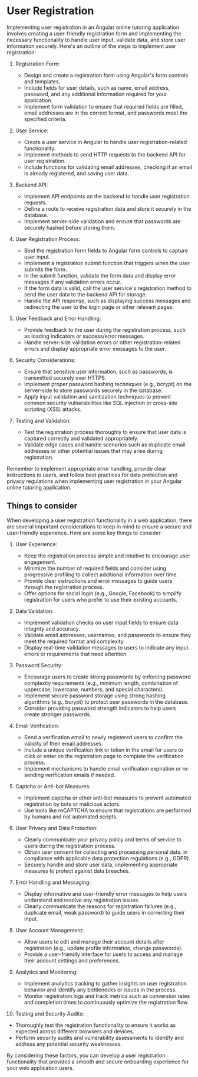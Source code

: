 # User Registration

Implementing user registration in an Angular online tutoring application involves creating a user-friendly registration form and implementing the necessary functionality to handle user input, validate data, and store user information securely. Here's an outline of the steps to implement user registration:

1. Registration Form:

   - Design and create a registration form using Angular's form controls and templates.
   - Include fields for user details, such as name, email address, password, and any additional information required for your application.
   - Implement form validation to ensure that required fields are filled, email addresses are in the correct format, and passwords meet the specified criteria.

2. User Service:

   - Create a user service in Angular to handle user registration-related functionality.
   - Implement methods to send HTTP requests to the backend API for user registration.
   - Include functions for validating email addresses, checking if an email is already registered, and saving user data.

3. Backend API:

   - Implement API endpoints on the backend to handle user registration requests.
   - Define a route to receive registration data and store it securely in the database.
   - Implement server-side validation and ensure that passwords are securely hashed before storing them.

4. User Registration Process:

   - Bind the registration form fields to Angular form controls to capture user input.
   - Implement a registration submit function that triggers when the user submits the form.
   - In the submit function, validate the form data and display error messages if any validation errors occur.
   - If the form data is valid, call the user service's registration method to send the user data to the backend API for storage.
   - Handle the API response, such as displaying success messages and redirecting the user to the login page or other relevant pages.

5. User Feedback and Error Handling:

   - Provide feedback to the user during the registration process, such as loading indicators or success/error messages.
   - Handle server-side validation errors or other registration-related errors and display appropriate error messages to the user.

6. Security Considerations:

   - Ensure that sensitive user information, such as passwords, is transmitted securely over HTTPS.
   - Implement proper password hashing techniques (e.g., bcrypt) on the server-side to store passwords securely in the database.
   - Apply input validation and sanitization techniques to prevent common security vulnerabilities like SQL injection or cross-site scripting (XSS) attacks.

7. Testing and Validation:
   - Test the registration process thoroughly to ensure that user data is captured correctly and validated appropriately.
   - Validate edge cases and handle scenarios such as duplicate email addresses or other potential issues that may arise during registration.

Remember to implement appropriate error handling, provide clear instructions to users, and follow best practices for data protection and privacy regulations when implementing user registration in your Angular online tutoring application.

## Things to consider

When developing a user registration functionality in a web application, there are several important considerations to keep in mind to ensure a secure and user-friendly experience. Here are some key things to consider:

1. User Experience:

   - Keep the registration process simple and intuitive to encourage user engagement.
   - Minimize the number of required fields and consider using progressive profiling to collect additional information over time.
   - Provide clear instructions and error messages to guide users through the registration process.
   - Offer options for social login (e.g., Google, Facebook) to simplify registration for users who prefer to use their existing accounts.

2. Data Validation:

   - Implement validation checks on user input fields to ensure data integrity and accuracy.
   - Validate email addresses, usernames, and passwords to ensure they meet the required format and complexity.
   - Display real-time validation messages to users to indicate any input errors or requirements that need attention.

3. Password Security:

   - Encourage users to create strong passwords by enforcing password complexity requirements (e.g., minimum length, combination of uppercase, lowercase, numbers, and special characters).
   - Implement secure password storage using strong hashing algorithms (e.g., bcrypt) to protect user passwords in the database.
   - Consider providing password strength indicators to help users create stronger passwords.

4. Email Verification:

   - Send a verification email to newly registered users to confirm the validity of their email addresses.
   - Include a unique verification link or token in the email for users to click or enter on the registration page to complete the verification process.
   - Implement mechanisms to handle email verification expiration or re-sending verification emails if needed.

5. Captcha or Anti-bot Measures:

   - Implement captcha or other anti-bot measures to prevent automated registration by bots or malicious actors.
   - Use tools like reCAPTCHA to ensure that registrations are performed by humans and not automated scripts.

6. User Privacy and Data Protection:

   - Clearly communicate your privacy policy and terms of service to users during the registration process.
   - Obtain user consent for collecting and processing personal data, in compliance with applicable data protection regulations (e.g., GDPR).
   - Securely handle and store user data, implementing appropriate measures to protect against data breaches.

7. Error Handling and Messaging:

   - Display informative and user-friendly error messages to help users understand and resolve any registration issues.
   - Clearly communicate the reasons for registration failures (e.g., duplicate email, weak password) to guide users in correcting their input.

8. User Account Management:

   - Allow users to edit and manage their account details after registration (e.g., update profile information, change passwords).
   - Provide a user-friendly interface for users to access and manage their account settings and preferences.

9. Analytics and Monitoring:

   - Implement analytics tracking to gather insights on user registration behavior and identify any bottlenecks or issues in the process.
   - Monitor registration logs and track metrics such as conversion rates and completion times to continuously optimize the registration flow.

10. Testing and Security Audits:

- Thoroughly test the registration functionality to ensure it works as expected across different browsers and devices.
- Perform security audits and vulnerability assessments to identify and address any potential security weaknesses.

By considering these factors, you can develop a user registration functionality that provides a smooth and secure onboarding experience for your web application users.
